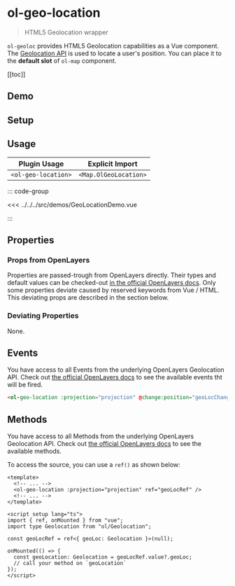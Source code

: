 # ol-geo-location

> HTML5 Geolocation wrapper

`ol-geoloc` provides HTML5 Geolocation capabilities as a Vue component.
The [Geolocation API](https://www.w3.org/TR/geolocation-API/) is used to locate
a user's position. You can place it to the **default slot** of `ol-map` component.

[[toc]]

## Demo

<script setup>
import GeoLocationDemo from "@demos/GeoLocationDemo.vue"
</script>

<ClientOnly>
<GeoLocationDemo />
</ClientOnly>

## Setup

<!--@include: ../map.plugin.md-->

## Usage

| Plugin Usage        |    Explicit Import    |
| ------------------- | :-------------------: |
| `<ol-geo-location>` | `<Map.OlGeoLocation>` |

::: code-group

<<< ../../../src/demos/GeoLocationDemo.vue

:::

## Properties

### Props from OpenLayers

Properties are passed-trough from OpenLayers directly.
Their types and default values can be checked-out [in the official OpenLayers docs](https://openlayers.org/en/latest/apidoc/module-ol_Geolocation-Geolocation.html).
Only some properties deviate caused by reserved keywords from Vue / HTML.
This deviating props are described in the section below.

### Deviating Properties

None.

## Events

You have access to all Events from the underlying OpenLayers Geolocation API.
Check out [the official OpenLayers docs](https://openlayers.org/en/latest/apidoc/module-ol_Geolocation-Geolocation.html) to see the available events tht will be fired.

```html
<ol-geo-location :projection="projection" @change:position="geoLocChange" />
```

## Methods

You have access to all Methods from the underlying OpenLayers Geolocation API.
Check out [the official OpenLayers docs](https://openlayers.org/en/latest/apidoc/module-ol_Geolocation-Geolocation.html) to see the available methods.

To access the source, you can use a `ref()` as shown below:

```vue
<template>
  <!-- ... -->
  <ol-geo-location :projection="projection" ref="geoLocRef" />
  <!-- ... -->
</template>

<script setup lang="ts">
import { ref, onMounted } from "vue";
import type Geolocation from "ol/Geolocation";

const geoLocRef = ref<{ geoLoc: Geolocation }>(null);

onMounted(() => {
  const geoLocation: Geolocation = geoLocRef.value?.geoLoc;
  // call your method on `geoLocation`
});
</script>
```
